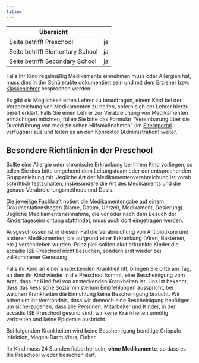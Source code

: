 ```yaml
---
title: 
---
```

| Übersicht | |
| --- | --- |
| Seite betrifft Preschool | ja |
| Seite betrifft Elementary School | ja |
| Seite betrifft Secondary School | ja |

Falls Ihr Kind regelmäßig Medikamente einnehmen muss oder Allergien hat, muss dies in der Schülerakte dokumentiert sein und mit dem Erzieher bzw. [Klassenlehrer](/ISB-Eltern-wiki/de/Klassenleitung_und_Fachlehrer "Klassenleitung und Fachlehrer") besprochen werden.

Es gibt die Möglichkeit einen Lehrer zu beauftragen, einem Kind bei der Verabreichung von Medikamenten zu helfen, sofern sich der Lehrer hierzu bereit erklärt. Falls Sie einen Lehrer zur Verabreichung von Medikamenten ermächtigen möchten, füllen Sie bitte das Formular “Vereinbarung über die Durchführung von medizinischen Hilfsmaßnahmen” (im [Elternportal](/ISB-Eltern-wiki/de/Elternportal "Elternportal") verfügbar) aus und leiten es an den Konrektor (Administration) weiter.

## Besondere Richtlinien in der Preschool 

Sollte eine Allergie oder chronische Erkrankung bei Ihrem Kind vorliegen, so teilen Sie dies bitte umgehend dem Leitungsteam oder der entsprechenden Gruppenleitung mit. Jegliche Art der Medikamentenverabreichung ist vorab schriftlich festzuhalten, insbesondere die Art des Medikaments und die genaue Verabreichungsmethode und Dosis.

Die jeweilige Fachkraft notiert die Medikamentengabe auf einem Dokumentationsbogen (Name, Datum, Uhrzeit, Medikament, Dosierung). Jegliche Medikamenteneinnahme, die vor oder nach dem Besuch der Kindertageseinrichtung stattfindet, muss auch dort eingetragen werden.

Ausgeschlossen ist in diesem Fall die Verabreichung von Antibiotikum und anderen Medikamenten, die aufgrund einer Erkrankung (Viren, Bakterien, etc.) verschrieben wurden. Prinzipiell sollten akut erkrankte Kinder die accadis ISB Preschool nicht besuchen, sondern erst wieder bei vollkommener Genesung.

Falls ihr Kind an einer ansteckenden Krankheit litt, bringen Sie bitte am Tag, an dem ihr Kind wieder in die Preschool kommt, eine Bescheinigung vom Arzt, dass ihr Kind frei von ansteckenden Krankheiten ist. Uns ist bekannt, dass das hessische Sozialministerium Empfehlungen ausspricht, bei welchen Krankheiten die Einrichtung keine Bescheinigung braucht. Wir bitten um Ihr Verständnis, dass wir dennoch eine Bescheinigung benötigen um sicherzugehen, dass alle Personen, Mitarbeiter und Kinder, in der accadis ISB Preschool gesund sind, wir keine Krankheiten unnötig verbreiten und keine Epidemie ausbricht.

Bei folgenden Krankheiten wird keine Bescheinigung benötigt: Grippale Infektion, Magen-Darm Virus, Fieber.

Ihr Kind muss 24 Stunden fieberfrei sein, **ohne Medikamente**, so dass es die Preschool wieder besuchen darf.